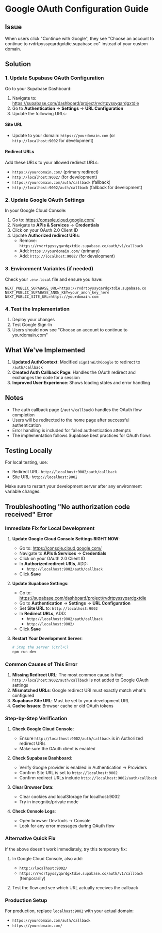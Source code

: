 # Google OAuth Configuration Guide

## Issue
When users click "Continue with Google", they see "Choose an account to continue to rvdrtpyssyqardgxtdie.supabase.co" instead of your custom domain.

## Solution

### 1. Update Supabase OAuth Configuration

Go to your Supabase Dashboard:
1. Navigate to: https://supabase.com/dashboard/project/rvdrtpyssyqardgxtdie
2. Go to **Authentication** → **Settings** → **URL Configuration**
3. Update the following URLs:

#### Site URL
- Update to your domain: `https://yourdomain.com` (or `http://localhost:9002` for development)

#### Redirect URLs
Add these URLs to your allowed redirect URLs:
- `https://yourdomain.com/` (primary redirect)
- `http://localhost:9002/` (for development)
- `https://yourdomain.com/auth/callback` (fallback)
- `http://localhost:9002/auth/callback` (fallback for development)

### 2. Update Google OAuth Settings

In your Google Cloud Console:
1. Go to: https://console.cloud.google.com/
2. Navigate to **APIs & Services** → **Credentials**
3. Click on your OAuth 2.0 Client ID
4. Update **Authorized redirect URIs**:
   - Remove: `https://rvdrtpyssyqardgxtdie.supabase.co/auth/v1/callback`
   - Add: `https://yourdomain.com/` (primary)
   - Add: `http://localhost:9002/` (for development)

### 3. Environment Variables (if needed)

Check your `.env.local` file and ensure you have:
```env
NEXT_PUBLIC_SUPABASE_URL=https://rvdrtpyssyqardgxtdie.supabase.co
NEXT_PUBLIC_SUPABASE_ANON_KEY=your_anon_key_here
NEXT_PUBLIC_SITE_URL=https://yourdomain.com
```

### 4. Test the Implementation

1. Deploy your changes
2. Test Google Sign-In
3. Users should now see "Choose an account to continue to yourdomain.com"

## What We've Implemented

1. **Updated AuthContext**: Modified `signInWithGoogle` to redirect to `/auth/callback`
2. **Created Auth Callback Page**: Handles the OAuth redirect and exchanges the code for a session
3. **Improved User Experience**: Shows loading states and error handling

## Notes

- The auth callback page (`/auth/callback`) handles the OAuth flow completion
- Users will be redirected to the home page after successful authentication
- Error handling is included for failed authentication attempts
- The implementation follows Supabase best practices for OAuth flows

## Testing Locally

For local testing, use:
- Redirect URL: `http://localhost:9002/auth/callback`
- Site URL: `http://localhost:9002`

Make sure to restart your development server after any environment variable changes.

## Troubleshooting "No authorization code received" Error

### Immediate Fix for Local Development

1. **Update Google Cloud Console Settings RIGHT NOW**:
   - Go to: https://console.cloud.google.com/
   - Navigate to **APIs & Services** → **Credentials**
   - Click on your OAuth 2.0 Client ID
   - In **Authorized redirect URIs**, ADD:
     - `http://localhost:9002/auth/callback`
   - Click **Save**

2. **Update Supabase Settings**:
   - Go to: https://supabase.com/dashboard/project/rvdrtpyssyqardgxtdie
   - Go to **Authentication** → **Settings** → **URL Configuration**
   - Set **Site URL** to: `http://localhost:9002`
   - In **Redirect URLs**, ADD:
     - `http://localhost:9002/auth/callback`
     - `http://localhost:9002/`
   - Click **Save**

3. **Restart Your Development Server**:
   ```bash
   # Stop the server (Ctrl+C)
   npm run dev
   ```

### Common Causes of This Error

1. **Missing Redirect URL**: The most common cause is that `http://localhost:9002/auth/callback` is not added to Google OAuth settings
2. **Mismatched URLs**: Google redirect URI must exactly match what's configured
3. **Supabase Site URL**: Must be set to your development URL
4. **Cache Issues**: Browser cache or old OAuth tokens

### Step-by-Step Verification

1. **Check Google Cloud Console**:
   - Ensure `http://localhost:9002/auth/callback` is in Authorized redirect URIs
   - Make sure the OAuth client is enabled

2. **Check Supabase Dashboard**:
   - Verify Google provider is enabled in Authentication → Providers
   - Confirm Site URL is set to `http://localhost:9002`
   - Confirm redirect URLs include `http://localhost:9002/auth/callback`

3. **Clear Browser Data**:
   - Clear cookies and localStorage for localhost:9002
   - Try in incognito/private mode

4. **Check Console Logs**:
   - Open browser DevTools → Console
   - Look for any error messages during OAuth flow

### Alternative Quick Fix

If the above doesn't work immediately, try this temporary fix:

1. In Google Cloud Console, also add:
   - `http://localhost:9002/`
   - `https://rvdrtpyssyqardgxtdie.supabase.co/auth/v1/callback` (temporarily)

2. Test the flow and see which URL actually receives the callback

### Production Setup

For production, replace `localhost:9002` with your actual domain:
- `https://yourdomain.com/auth/callback`
- `https://yourdomain.com/`
